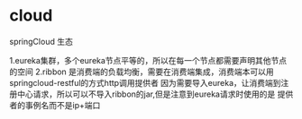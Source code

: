 # cloud
springCloud 生态


1.eureka集群，多个eureka节点平等的，所以在每一个节点都需要声明其他节点的空间
2.ribbon 是消费端的负载均衡，需要在消费端集成，消费端本可以用springcloud-restful的方式http调用提供者
  因为需要导入eureka，让消费端到注册中心请求，所以可以不导入ribbon的jar,但是注意到eureka请求时使用的是
  提供者的事例名而不是ip+端口
